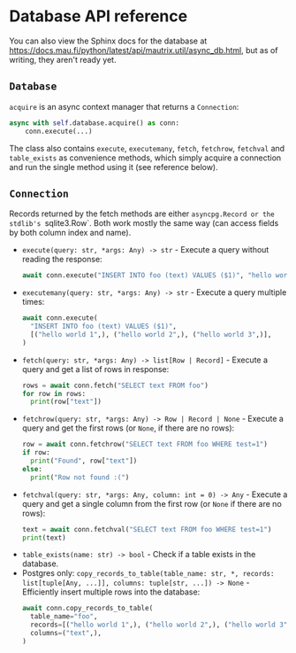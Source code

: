 # Database API reference

You can also view the Sphinx docs for the database at
<https://docs.mau.fi/python/latest/api/mautrix.util/async_db.html>,
but as of writing, they aren't ready yet.

## `Database`

`acquire` is an async context manager that returns a `Connection`:

```python
async with self.database.acquire() as conn:
    conn.execute(...)
```

The class also contains `execute`, `executemany`, `fetch`, `fetchrow`,
`fetchval` and `table_exists` as convenience methods, which simply acquire a
connection and run the single method using it (see reference below).

## `Connection`
Records returned by the fetch methods are either `asyncpg.Record or the stdlib's
`sqlite3.Row`. Both work mostly the same way (can access fields by both
column index and name).

* `execute(query: str, *args: Any) -> str` -
  Execute a query without reading the response:
  ```python
  await conn.execute("INSERT INTO foo (text) VALUES ($1)", "hello world")
  ```
* `executemany(query: str, *args: Any) -> str` -
  Execute a query multiple times:
  ```python
  await conn.execute(
    "INSERT INTO foo (text) VALUES ($1)",
    [("hello world 1",), ("hello world 2",), ("hello world 3",)],
  )
  ```
* `fetch(query: str, *args: Any) -> list[Row | Record]` -
  Execute a query and get a list of rows in response:
  ```python
  rows = await conn.fetch("SELECT text FROM foo")
  for row in rows:
    print(row["text"])
  ```
* `fetchrow(query: str, *args: Any) -> Row | Record | None` -
  Execute a query and get the first rows (or `None`, if there are no rows):
  ```python
  row = await conn.fetchrow("SELECT text FROM foo WHERE test=1")
  if row:
    print("Found", row["text"])
  else:
    print("Row not found :(")
  ```
* `fetchval(query: str, *args: Any, column: int = 0) -> Any` -
  Execute a query and get a single column from the first row (or `None` if there are no rows):
  ```python
  text = await conn.fetchval("SELECT text FROM foo WHERE test=1")
  print(text)
  ```
* `table_exists(name: str) -> bool` - Check if a table exists in the database.
* Postgres only: `copy_records_to_table(table_name: str, *, records: list[tuple[Any, ...]], columns: tuple[str, ...]) -> None` -
  Efficiently insert multiple rows into the database:
  ```python
  await conn.copy_records_to_table(
    table_name="foo",
    records=[("hello world 1",), ("hello world 2",), ("hello world 3",)],
    columns=("text",),
  )
  ```
